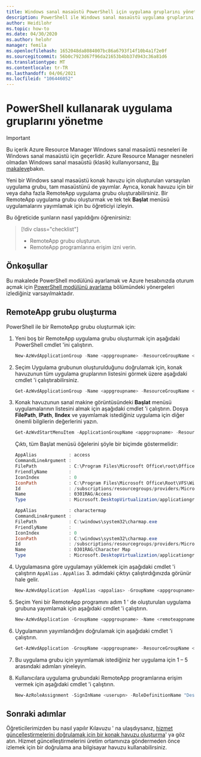 ```yaml
---
title: Windows sanal masaüstü PowerShell için uygulama gruplarını yönetme-Azure
description: PowerShell ile Windows sanal masaüstü uygulama gruplarını yönetme.
author: Heidilohr
ms.topic: how-to
ms.date: 04/30/2020
ms.author: helohr
manager: femila
ms.openlocfilehash: 1652048da8084007bc86a6793f14f10b4a1f2e0f
ms.sourcegitcommit: 56b0c7923d67f96da21653b4bb37d943c36a81d6
ms.translationtype: MT
ms.contentlocale: tr-TR
ms.lasthandoff: 04/06/2021
ms.locfileid: "106446052"
---
```

# <a name="manage-app-groups-using-powershell"></a>PowerShell kullanarak uygulama gruplarını yönetme

>[!IMPORTANT]
>Bu içerik Azure Resource Manager Windows sanal masaüstü nesneleri ile Windows sanal masaüstü için geçerlidir. Azure Resource Manager nesneleri olmadan Windows sanal masaüstü (klasik) kullanıyorsanız, [Bu makaleye](./virtual-desktop-fall-2019/manage-app-groups-2019.md)bakın.

Yeni bir Windows sanal masaüstü konak havuzu için oluşturulan varsayılan uygulama grubu, tam masaüstünü de yayımlar. Ayrıca, konak havuzu için bir veya daha fazla RemoteApp uygulama grubu oluşturabilirsiniz. Bir RemoteApp uygulama grubu oluşturmak ve tek tek **Başlat** menüsü uygulamalarını yayımlamak için bu öğreticiyi izleyin.

Bu öğreticide şunların nasıl yapıldığını öğrenirsiniz:

> [!div class="checklist"]
> * RemoteApp grubu oluşturun.
> * RemoteApp programlarına erişim izni verin.

## <a name="prerequisites"></a>Önkoşullar

Bu makalede PowerShell modülünü ayarlamak ve Azure hesabınızda oturum açmak için [PowerShell modülünü ayarlama](powershell-module.md) bölümündeki yönergeleri izlediğiniz varsayılmaktadır.

## <a name="create-a-remoteapp-group"></a>RemoteApp grubu oluşturma

PowerShell ile bir RemoteApp grubu oluşturmak için:

1. Yeni boş bir RemoteApp uygulama grubu oluşturmak için aşağıdaki PowerShell cmdlet 'ini çalıştırın.

   ```powershell
   New-AzWvdApplicationGroup -Name <appgroupname> -ResourceGroupName <resourcegroupname> -ApplicationGroupType "RemoteApp" -HostPoolArmPath '/subscriptions/SubscriptionId/resourcegroups/ResourceGroupName/providers/Microsoft.DesktopVirtualization/hostPools/HostPoolName'-Location <azureregion>
   ```

2. Seçim Uygulama grubunun oluşturulduğunu doğrulamak için, konak havuzunun tüm uygulama gruplarının listesini görmek üzere aşağıdaki cmdlet 'i çalıştırabilirsiniz.

   ```powershell
   Get-AzWvdApplicationGroup -Name <appgroupname> -ResourceGroupName <resourcegroupname>
   ```

3. Konak havuzunun sanal makine görüntüsündeki **Başlat** menüsü uygulamalarının listesini almak için aşağıdaki cmdlet 'i çalıştırın. Dosya **FilePath**, **IPath**, **IIndex** ve yayımlamak istediğiniz uygulama için diğer önemli bilgilerin değerlerini yazın.

   ```powershell
   Get-AzWvdStartMenuItem -ApplicationGroupName <appgroupname> -ResourceGroupName <resourcegroupname> | Format-List | more
   ```

   Çıktı, tüm Başlat menüsü öğelerini şöyle bir biçimde göstermelidir:

   ```powershell
   AppAlias            : access
   CommandLineArgument :
   FilePath            : C:\Program Files\Microsoft Office\root\Office16\MSACCESS.EXE
   FriendlyName        :
   IconIndex           : 0
   IconPath            : C:\Program Files\Microsoft Office\Root\VFS\Windows\Installer\{90160000-000F-0000-1000-0000000FF1CE}\accicons.exe
   Id                  : /subscriptions/resourcegroups/providers/Microsoft.DesktopVirtualization/applicationgroups/startmenuitems/Access
   Name                : 0301RAG/Access
   Type                : Microsoft.DesktopVirtualization/applicationgroups/startmenuitems

   AppAlias            : charactermap
   CommandLineArgument :
   FilePath            : C:\windows\system32\charmap.exe
   FriendlyName        :
   IconIndex           : 0
   IconPath            : C:\windows\system32\charmap.exe
   Id                  : /subscriptions/resourcegroups/providers/Microsoft.DesktopVirtualization/applicationgroups/startmenuitems/Character Map
   Name                : 0301RAG/Character Map
   Type                : Microsoft.DesktopVirtualization/applicationgroups/startmenuitems
   ```

4. Uygulamasına göre uygulamayı yüklemek için aşağıdaki cmdlet 'i çalıştırın `AppAlias` . `AppAlias` 3. adımdaki çıktıyı çalıştırdığınızda görünür hale gelir.

   ```powershell
   New-AzWvdApplication -AppAlias <appalias> -GroupName <appgroupname> -Name <remoteappname> -ResourceGroupName <resourcegroupname> -CommandLineSetting <DoNotAllow|Allow|Require>
   ```

5. Seçim Yeni bir RemoteApp programını adım 1 ' de oluşturulan uygulama grubuna yayımlamak için aşağıdaki cmdlet 'i çalıştırın.

   ```powershell
   New-AzWvdApplication -GroupName <appgroupname> -Name <remoteappname> -ResourceGroupName <resourcegroupname> -Filepath <filepath> -IconPath <iconpath> -IconIndex <iconindex> -CommandLineSetting <DoNotAllow|Allow|Require>
   ```

6. Uygulamanın yayımlandığını doğrulamak için aşağıdaki cmdlet 'i çalıştırın.

   ```powershell
   Get-AzWvdApplication -GroupName <appgroupname> -ResourceGroupName <resourcegroupname>
   ```

7. Bu uygulama grubu için yayımlamak istediğiniz her uygulama için 1 – 5 arasındaki adımları yineleyin.
8. Kullanıcılara uygulama grubundaki RemoteApp programlarına erişim vermek için aşağıdaki cmdlet 'i çalıştırın.

   ```powershell
   New-AzRoleAssignment -SignInName <userupn> -RoleDefinitionName "Desktop Virtualization User" -ResourceName <appgroupname> -ResourceGroupName <resourcegroupname> -ResourceType 'Microsoft.DesktopVirtualization/applicationGroups'
   ```

## <a name="next-steps"></a>Sonraki adımlar

Öğreticilerimizden bu nasıl yapılır Kılavuzu ' na ulaşdıysanız, [hizmet güncelleştirmelerini doğrulamak için bir konak havuzu oluşturma](create-validation-host-pool.md)' ya göz atın. Hizmet güncelleştirmelerini üretim ortamınıza göndermeden önce izlemek için bir doğrulama ana bilgisayar havuzu kullanabilirsiniz.